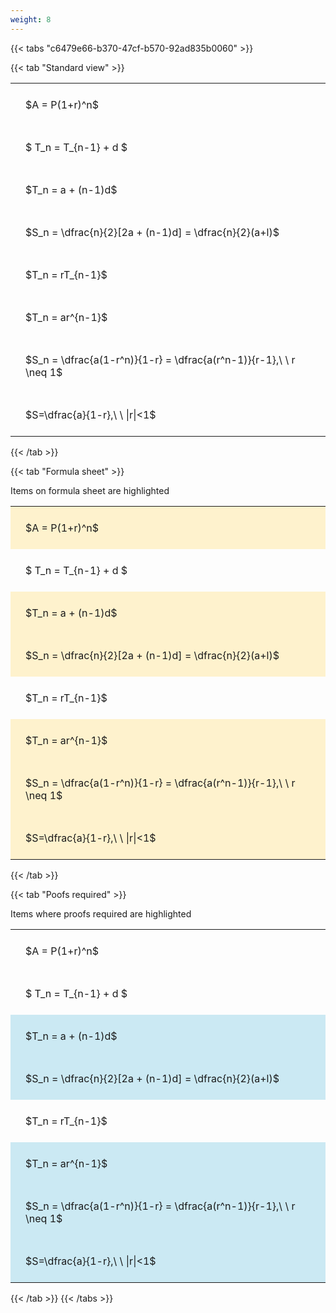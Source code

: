 ```yaml
---
weight: 8
---
```


{{< tabs "c6479e66-b370-47cf-b570-92ad835b0060" >}}

{{< tab "Standard view" >}}

<style type="text/css">
#T_01c75 th.col_heading {
  text-align: left;
  font-size: 1em;
}
#T_01c75 td {
  text-align: left;
  font-size: 1em;
  padding: 1.5em;
}
</style>
<table id="T_01c75">
  <thead>
  </thead>
  <tbody>
    <tr>
      <td id="T_01c75_row0_col0" class="data row0 col0" >$A = P(1+r)^n$</td>
    </tr>
    <tr>
      <td id="T_01c75_row1_col0" class="data row1 col0" >$ T_n = T_{n-1} + d $</td>
    </tr>
    <tr>
      <td id="T_01c75_row2_col0" class="data row2 col0" >$T_n = a + (n-1)d$</td>
    </tr>
    <tr>
      <td id="T_01c75_row3_col0" class="data row3 col0" >$S_n = \dfrac{n}{2}[2a + (n-1)d] = \dfrac{n}{2}(a+l)$</td>
    </tr>
    <tr>
      <td id="T_01c75_row4_col0" class="data row4 col0" >$T_n = rT_{n-1}$</td>
    </tr>
    <tr>
      <td id="T_01c75_row5_col0" class="data row5 col0" >$T_n = ar^{n-1}$</td>
    </tr>
    <tr>
      <td id="T_01c75_row6_col0" class="data row6 col0" >$S_n = \dfrac{a(1-r^n)}{1-r} = \dfrac{a(r^n-1)}{r-1},\ \  r \neq 1$</td>
    </tr>
    <tr>
      <td id="T_01c75_row7_col0" class="data row7 col0" >$S=\dfrac{a}{1-r},\ \ |r|<1$</td>
    </tr>
  </tbody>
</table>
{{< /tab >}}

{{< tab "Formula sheet" >}}

Items on formula sheet are highlighted 
<br>
<style type="text/css">
#T_e22c7 th.col_heading {
  text-align: left;
  font-size: 1em;
}
#T_e22c7 td {
  text-align: left;
  font-size: 1em;
  padding: 1.5em;
}
#T_e22c7_row0_col0, #T_e22c7_row2_col0, #T_e22c7_row3_col0, #T_e22c7_row5_col0, #T_e22c7_row6_col0, #T_e22c7_row7_col0 {
  background-color: rgba(255,194,10, 0.2);
}
#T_e22c7_row1_col0, #T_e22c7_row4_col0 {
  background-color: rgba(0,0,0,0);
}
</style>
<table id="T_e22c7">
  <thead>
  </thead>
  <tbody>
    <tr>
      <td id="T_e22c7_row0_col0" class="data row0 col0" >$A = P(1+r)^n$</td>
    </tr>
    <tr>
      <td id="T_e22c7_row1_col0" class="data row1 col0" >$ T_n = T_{n-1} + d $</td>
    </tr>
    <tr>
      <td id="T_e22c7_row2_col0" class="data row2 col0" >$T_n = a + (n-1)d$</td>
    </tr>
    <tr>
      <td id="T_e22c7_row3_col0" class="data row3 col0" >$S_n = \dfrac{n}{2}[2a + (n-1)d] = \dfrac{n}{2}(a+l)$</td>
    </tr>
    <tr>
      <td id="T_e22c7_row4_col0" class="data row4 col0" >$T_n = rT_{n-1}$</td>
    </tr>
    <tr>
      <td id="T_e22c7_row5_col0" class="data row5 col0" >$T_n = ar^{n-1}$</td>
    </tr>
    <tr>
      <td id="T_e22c7_row6_col0" class="data row6 col0" >$S_n = \dfrac{a(1-r^n)}{1-r} = \dfrac{a(r^n-1)}{r-1},\ \  r \neq 1$</td>
    </tr>
    <tr>
      <td id="T_e22c7_row7_col0" class="data row7 col0" >$S=\dfrac{a}{1-r},\ \ |r|<1$</td>
    </tr>
  </tbody>
</table>
{{< /tab >}}

{{< tab "Poofs required" >}}

Items where proofs required are highlighted 
<br>
<style type="text/css">
#T_5dcad th.col_heading {
  text-align: left;
  font-size: 1em;
}
#T_5dcad td {
  text-align: left;
  font-size: 1em;
  padding: 1.5em;
}
#T_5dcad_row0_col0, #T_5dcad_row1_col0, #T_5dcad_row4_col0 {
  background-color: rgba(0,0,0,0);
}
#T_5dcad_row2_col0, #T_5dcad_row3_col0, #T_5dcad_row5_col0, #T_5dcad_row6_col0, #T_5dcad_row7_col0 {
  background-color: rgba(0,150,200, 0.2);
}
</style>
<table id="T_5dcad">
  <thead>
  </thead>
  <tbody>
    <tr>
      <td id="T_5dcad_row0_col0" class="data row0 col0" >$A = P(1+r)^n$</td>
    </tr>
    <tr>
      <td id="T_5dcad_row1_col0" class="data row1 col0" >$ T_n = T_{n-1} + d $</td>
    </tr>
    <tr>
      <td id="T_5dcad_row2_col0" class="data row2 col0" >$T_n = a + (n-1)d$</td>
    </tr>
    <tr>
      <td id="T_5dcad_row3_col0" class="data row3 col0" >$S_n = \dfrac{n}{2}[2a + (n-1)d] = \dfrac{n}{2}(a+l)$</td>
    </tr>
    <tr>
      <td id="T_5dcad_row4_col0" class="data row4 col0" >$T_n = rT_{n-1}$</td>
    </tr>
    <tr>
      <td id="T_5dcad_row5_col0" class="data row5 col0" >$T_n = ar^{n-1}$</td>
    </tr>
    <tr>
      <td id="T_5dcad_row6_col0" class="data row6 col0" >$S_n = \dfrac{a(1-r^n)}{1-r} = \dfrac{a(r^n-1)}{r-1},\ \  r \neq 1$</td>
    </tr>
    <tr>
      <td id="T_5dcad_row7_col0" class="data row7 col0" >$S=\dfrac{a}{1-r},\ \ |r|<1$</td>
    </tr>
  </tbody>
</table>
{{< /tab >}}
{{< /tabs >}}